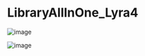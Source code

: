 # LibraryAllInOne_Lyra4

![image](https://user-images.githubusercontent.com/114627626/231630294-3b89cb50-e6d9-4e03-b653-a085c603c869.png)

![image](https://user-images.githubusercontent.com/114627626/231630448-8ce67fe6-66a4-4ce7-a1d9-3dcec7aecb64.png)



